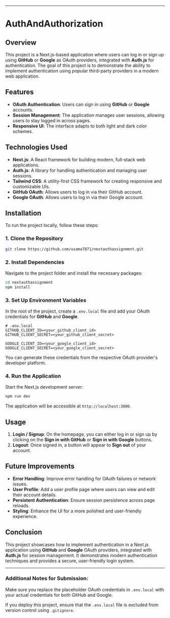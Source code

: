 
---

# AuthAndAuthorization

## Overview

This project is a Next.js-based application where users can log in or sign up using **GitHub** or **Google** as OAuth providers, integrated with **Auth.js** for authentication. The goal of this project is to demonstrate the ability to implement authentication using popular third-party providers in a modern web application.

## Features

- **OAuth Authentication**: Users can sign in using **GitHub** or **Google** accounts.
- **Session Management**: The application manages user sessions, allowing users to stay logged in across pages.
- **Responsive UI**: The interface adapts to both light and dark color schemes.

## Technologies Used

- **Next.js**: A React framework for building modern, full-stack web applications.
- **Auth.js**: A library for handling authentication and managing user sessions.
- **Tailwind CSS**: A utility-first CSS framework for creating responsive and customizable UIs.
- **GitHub OAuth**: Allows users to log in via their GitHub account.
- **Google OAuth**: Allows users to log in via their Google account.

## Installation

To run the project locally, follow these steps:

### 1. Clone the Repository

```bash
git clone https://github.com/usama7871/nextauthassignment.git
```

### 2. Install Dependencies

Navigate to the project folder and install the necessary packages:

```bash
cd nextauthassignment
npm install
```

### 3. Set Up Environment Variables

In the root of the project, create a `.env.local` file and add your OAuth credentials for **GitHub** and **Google**.

```plaintext
# .env.local
GITHUB_CLIENT_ID=<your_github_client_id>
GITHUB_CLIENT_SECRET=<your_github_client_secret>

GOOGLE_CLIENT_ID=<your_google_client_id>
GOOGLE_CLIENT_SECRET=<your_google_client_secret>
```

You can generate these credentials from the respective OAuth provider's developer platform.

### 4. Run the Application

Start the Next.js development server:

```bash
npm run dev
```

The application will be accessible at `http://localhost:3000`.

## Usage

1. **Login / Signup**: On the homepage, you can either log in or sign up by clicking on the **Sign in with GitHub** or **Sign in with Google** buttons.
2. **Logout**: Once signed in, a button will appear to **Sign out** of your account.


## Future Improvements

- **Error Handling**: Improve error handling for OAuth failures or network issues.
- **User Profile**: Add a user profile page where users can view and edit their account details.
- **Persistent Authentication**: Ensure session persistence across page reloads.
- **Styling**: Enhance the UI for a more polished and user-friendly experience.

## Conclusion

This project showcases how to implement authentication in a Next.js application using **GitHub** and **Google** OAuth providers, integrated with **Auth.js** for session management. It demonstrates modern authentication techniques and provides a secure, user-friendly login system.

---

### Additional Notes for Submission:
Make sure you replace the placeholder OAuth credentials in `.env.local` with your actual credentials for both GitHub and Google. 

If you deploy this project, ensure that the `.env.local` file is excluded from version control using `.gitignore`.
